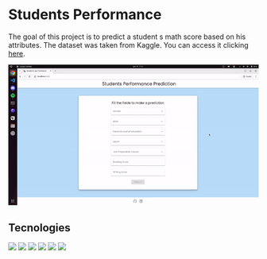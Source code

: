 <h1>Students Performance</h1>

<p>The goal of this project is to predict a student s math score based on his attributes. The dataset was taken from Kaggle. You can access  it clicking <a href="https://www.kaggle.com/datasets/spscientist/students-performance-in-exams">here</a>.</p>

<img src="frontend/public/students-performance.gif" />

<h2>Tecnologies</h2>
<div><img src="https://img.shields.io/badge/sqlite-%2307405e.svg?style=for-the-badge&logo=sqlite&logoColor=white" />
<img src="https://img.shields.io/badge/javascript-%23323330.svg?style=for-the-badge&logo=javascript&logoColor=%23F7DF1E)" />
<img src ="https://img.shields.io/badge/python-3670A0?style=for-the-badge&logo=python&logoColor=ffdd54" />
<img src="https://img.shields.io/badge/django-%23092E20.svg?style=for-the-badge&logo=django&logoColor=white" />
<img src="https://img.shields.io/badge/vuejs-%2335495e.svg?style=for-the-badge&logo=vuedotjs&logoColor=%234FC08D" />
<img src="https://img.shields.io/badge/Vuetify-1867C0?style=for-the-badge&logo=vuetify&logoColor=AEDDFF" /></div>
